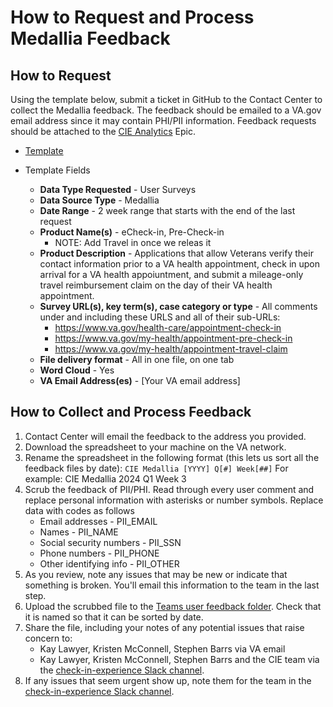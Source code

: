 # **How to Request and Process Medallia Feedback**

## How to Request

Using the template below, submit a ticket in GitHub to the Contact Center to collect the Medallia feedback. The feedback should be emailed to a VA.gov email address since it may contain PHI/PII information. Feedback requests should be attached to the [CIE Analytics](https://github.com/department-of-veterans-affairs/va.gov-team/issues/42190) Epic.

- [Template](https://github.com/department-of-veterans-affairs/va.gov-team/issues/new?assignees=Kimberley2019%2C+ATMiddleton%2C+newworld2616%2C+aubreyarcangel&labels=VSP-contact-center%2Ccc-data-request&projects=&template=qualitative-data-request.yml&title=Qualitative+Data+Request)

- Template Fields 
   - **Data Type Requested** - User Surveys
   - **Data Source Type** - Medallia
   - **Date Range** - 2 week range that starts with the end of the last request
   - **Product Name(s)** - eCheck-in, Pre-Check-in
       - NOTE: Add Travel in once we releas it
   - **Product Description** - Applications that allow Veterans verify their contact information prior to a VA health appointment, check in upon arrival for a VA health appoiuntment, and submit a mileage-only travel reimbursement claim on the day of their VA health appointment.
   - **Survey URL(s), key term(s), case category or type** - All comments under and including these URLS and all of their sub-URLs:
       - https://www.va.gov/health-care/appointment-check-in
       - https://www.va.gov/my-health/appointment-pre-check-in
       - https://www.va.gov/my-health/appointment-travel-claim
   - **File delivery format** - All in one file, on one tab
   - **Word Cloud** - Yes
   - **VA Email Address(es)** - [Your VA email address]

## How to Collect and Process Feedback

1. Contact Center will email the feedback to the address you provided.
2. Download the spreadsheet to your machine on the VA network. 
3. Rename the spreadsheet in the following format (this lets us sort all the feedback files by date):
   `CIE Medallia [YYYY] Q[#] Week[##]` 
   For example: CIE Medallia 2024 Q1 Week 3
4. Scrub the feedback of PII/PHI. Read through every user comment and replace personal information with asterisks or number symbols. Replace data with codes as follows
   - Email addresses - PII_EMAIL
   - Names - PII_NAME
   - Social security numbers - PII_SSN
   - Phone numbers - PII_PHONE
   - Other identifying info - PII_OTHER
5. As you review, note any issues that may be new or indicate that something is broken. You'll email this information to the team in the last step.
6. Upload the scrubbed file to the [Teams user feedback folder](https://dvagov.sharepoint.com/sites/HealthApartment/Shared%20Documents/Forms/AllItems.aspx?id=%2Fsites%2FHealthApartment%2FShared%20Documents%2FAppointments%2FUser%20Feedback&viewid=9384f3a8%2De3e8%2D4abb%2Db2ab%2D24cf305ccdac). Check that it is named so that it can be sorted by date.
7. Share the file, including your notes of any potential issues that raise concern to:
   - Kay Lawyer, Kristen McConnell, Stephen Barrs via VA email
   - Kay Lawyer, Kristen McConnell, Stephen Barrs and the CIE team via the [check-in-experience Slack channel](https://dsva.slack.com/archives/C022AC2STBM).
9. If any issues that seem urgent show up, note them for the team in the [check-in-experience Slack channel](https://dsva.slack.com/archives/C022AC2STBM).


